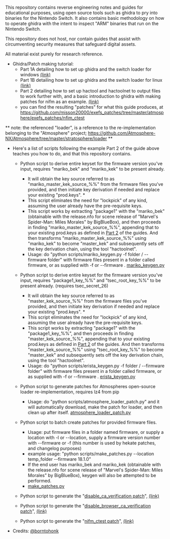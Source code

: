 This repository contains reverse engineering notes and guides for educational purposes, using open source tools such as ghidra to pry into binaries for the Nintendo Switch. It also contains basic methodology on how to operate ghidra with the intent to inspect "ARM" binaries that run on the Nintendo Switch.

This repository does not host, nor contain guides that assist with circumventing security measures that safeguard digital assets.

All material exist purely for research reference.

* Ghidra/Patch making tutorial:
  - Part 1A detailing how to set up ghidra and the switch loader for windows [(link)](guides/Part1A-WindowsSetup.MD)
  - Part 1B detailing how to set up ghidra and the switch loader for linux [(link)](guides/Part1B-LinuxSetup.MD)
  - Part 2 detailing how to set up hactool and hactoolnet to output files to work further with, and a basic introduction to ghidra with making patches for nifm as an example. [(link)](guides/Part2.MD)
  - you can find the resulting "patches" for what this guide produces, at https://github.com/misson20000/exefs_patches/tree/master/atmosphere/exefs_patches/nfim_ctest


** note: the referenced "loader", is a reference to the re-implementation belonging to the "Atmosphere" project; https://github.com/Atmosphere-NX/Atmosphere/tree/master/stratosphere/loader **

* Here's a list of scripts following the example Part 2 of the guide above teaches you how to do, and that this repository contains.

  - Python script to derive entire keyset for the firmware version you've input, requires "mariko_bek" and "mariko_kek" to be present already.
    * It will obtain the key source referred to as "mariko_master_kek_source_%%" from the firmware files you've provided, and then initiate key derivation if needed and replace your existing "prod.keys". *
    * This script eliminates the need for "lockpick" of any kind, assuming the user already have the pre-requisite keys.
    * This script works by extracting "package1" with the "mariko_bek" (obtainable with the release.nfo for scene release of "Marvel's Spider-Man: Miles Morales" by BigBlueBox), and then proceeds in finding "mariko_master_kek_source_%%", appending that to your existing prod.keys as defined in [Part 2](guides/Part2.MD) of the guides. And then transforms "mariko_master_kek_source_%%" using "mariko_kek" to become "master_kek" and subsequently sets off the key derivation chain, using the tool "hactoolnet".
    * Usage: do "python scripts/mariko_keygen.py -f folder / --firmware folder" with firmware files present in a folder called firmware, or as supplied with -f or --firmware . [mariko_keygen.py](scripts/mariko_keygen.py)

  - Python script to derive entire keyset for the firmware version you've input, requires "package1_key_%%" and "tsec_root_key_%%" to be present already. (requires tsec_secret_26)
    * It will obtain the key source referred to as "master_kek_source_%%" from the firmware files you've provided, and then initiate key derivation if needed and replace your existing "prod.keys". *
    * This script eliminates the need for "lockpick" of any kind, assuming the user already have the pre-requisite keys.
    * This script works by extracting "package1" with the "package1_key_%%", and then proceeds in finding "master_kek_source_%%", appending that to your existing prod.keys as defined in [Part 2](guides/Part2.MD) of the guides. And then transforms "master_kek_source_%%" using "tsec_root_key_%%" to become "master_kek" and subsequently sets off the key derivation chain, using the tool "hactoolnet".
    * Usage: do "python scripts/erista_keygen.py -f folder / --firmware folder" with firmware files present in a folder called firmware, or as supplied with -f or --firmware . [erista_keygen.py](scripts/erista_keygen.py)

  - Python script to generate patches for Atmospheres open-source loader re-implementation, requires lz4 from pip 
    * Usage: do "python scripts/atmosphere_loader_patch.py" and it will automatically download, make the patch for loader, and then clean up after itself. [atmosphere_loader_patch.py](scripts/atmosphere_loader_patch.py)

  - Python script to batch create patches for provided firmware files.
    * Usage: put firmware files in a folder named firmware, or supply a location with -l or --location, supply a firmware version number with --firmware or -f (this number is used by hekate patches, and changelog purposes)
    * example usage: "python scripts/make_patches.py --location temp_folder --firmware 18.1.0"
    * If the end user has mariko_bek and mariko_kek (obtainable with the release.nfo for scene release of "Marvel's Spider-Man: Miles Morales" by BigBlueBox), keygen will also be attempted to be performed.
    * [make_patches.py](scripts/make_patches.py)

  - Python script to generate the "[disable_ca_verification patch](https://github.com/misson20000/exefs_patches#disable-ca-verification)", [(link)](scripts/disable_ca_verification_patch.py)

  - Python script to generate the "[disable_browser_ca_verification patch](https://github.com/misson20000/exefs_patches#disable-browser-ca-verification)", [(link)](scripts/disable_browser_ca_verification_patch.py)

  - Python script to generate the "[nifm_ctest patch](https://github.com/misson20000/exefs_patches#nifm-ctest)", [(link)](scripts/nifm_ctest_patch.py)

* Credits: [@borntohonk](https://github.com/borntohonk)
